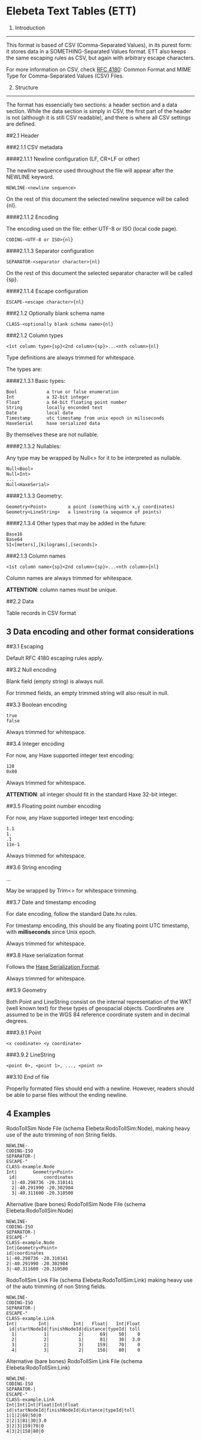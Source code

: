 Elebeta Text Tables (ETT)
================================================================================

1. Introduction
--------------------------------------------------------------------------------

This format is based of CSV (Comma-Separated Values), in its purest form:
it stores data in a SOMETHING-Separated Values format. ETT also keeps the same
escaping rules as CSV, but again with arbitrary escape characters.

For more information on CSV, check [RFC 4180](http://tools.ietf.org/html/rfc4180):
Common Format and MIME Type for Comma-Separated Values (CSV) Files.

2. Structure
--------------------------------------------------------------------------------

The format has essencially two sections: a header section and a data section.
While the data section is simply in CSV, the first part of the header is not
(although it is still CSV readable), and there is where all CSV settings
are defined.

##2.1 Header

###2.1.1 CSV metadata

####2.1.1.1 Newline configuration (LF, CR+LF or other)

The newline sequence used throughout the file will appear after the NEWLINE
keyword.

```
NEWLINE-<newline sequence>
```

On the rest of this document the selected newline sequence will be called {nl}.

####2.1.1.2 Encoding

The encoding used on the file: either UTF-8 or ISO (local code page).

```
CODING-<UTF-8 or ISO>{nl}
```

####2.1.1.3 Separator configuration

```
SEPARATOR-<separator character>{nl}
```

On the rest of this document the selected separator character will be called {sp}.

####2.1.1.4 Escape configuration

```
ESCAPE-<escape character>{nl}
```

###2.1.2 Optionally blank schema name

```
CLASS-<optionally blank schema name>{nl}
```

###2.1.2 Column types

```
<1st column type>{sp}<2nd column>{sp}>...<nth column>{nl}
```

Type definitions are always trimmed for whitespace.

The types are:

####2.1.3.1 Basic types:

```
Bool           a true or false enumeration
Int            a 32-bit integer
Float          a 64-bit floating point number
String         locally enconded text
Date           local date
Timestamp      utc timestamp from unix epoch in miliseconds
HaxeSerial     haxe serialized data
```

By themselves these are not nullable.

####2.1.3.2 Nullables:

Any type may be wrapped by Null<> for it to be interpreted as nullable.

```
Null<Bool>
Null<Int>
...
Null<HaxeSerial>
```

####2.1.3.3 Geometry:

```
Geometry<Point>        a point (something with x,y coordinates)
Geometry<LineString>   a linestring (a sequence of points)
```

####2.1.3.4 Other types that may be added in the future:

```
Base16
Base64
SI<[meters],[kilograms],[seconds]>
```

###2.1.3 Column names

```
<1st column name>{sp}<2nd column>{sp}>...<nth column>{nl}
```

Column names are always trimmed for whitespace.

**ATTENTION**: column names must be unique.

##2.2 Data

Table records in CSV format

3 Data encoding and other format considerations
--------------------------------------------------------------------------------

##3.1 Escaping

Default RFC 4180 escaping rules apply.

##3.2 Null encoding

Blank field (empty string) is always null.

For trimmed fields, an empty trimmed string will also result in null.

##3.3 Boolean encoding

```
true
false
```

Always trimmed for whitespace.

##3.4 Integer encoding

For now, any Haxe supported integer text encoding:

```
128
0x80
```

Always trimmed for whitespace.

**ATTENTION**: all integer should fit in the standard Haxe 32-bit integer.

##3.5 Floating point number encoding

For now, any Haxe supported integer text encoding:

```
1.1
1.
.1
11e-1
```

Always trimmed for whitespace.

##3.6 String encoding

...

May be wrapped by Trim<> for whitespace trimming.

##3.7 Date and timestamp encoding

For date encoding, follow the standard Date.hx rules.

For timestamp encoding, this should be any floating point UTC timestamp,
with **milliseconds** since Unix epoch.

Always trimmed for whitespace.

##3.8 Haxe serialization format

Follows the [Haxe Serialization Format](http://haxe.org/manual/serialization/format).

Always trimmed for whitespace.

##3.9 Geometry

Both Point and LineString consist on the internal representation of the WKT (well
known text) for these types of geospacial objects. Coordinates are assumed to be
in the WGS 84 reference coordinate system and in decimal degrees.

###3.9.1 Point

```
<x coodinate> <y coordinate>
```

###3.9.2 LineString

```
<point 0>, <point 1>, ..., <point n>
```

##3.10 End of file

Properlly formated files should end with a newline. However, readers should
be able to parse files without the ending newline.

4 Examples
--------------------------------------------------------------------------------

RodoTollSim Node File (schema Elebeta:RodoTollSim:Node), making heavy use
 of the auto trimming of non String fields.

```
NEWLINE-
CODING-ISO
SEPARATOR-|
ESCAPE-"
CLASS-example.Node
Int|      Geometry<Point>
 id|          coordinates
  1|-40.298736 -20.310141
  2|-40.291990 -20.302984
  3|-40.311600 -20.310500
```

Alternative (bare bones) RodoTollSim Node File (schema Elebeta:RodoTollSim:Node)

```
NEWLINE-
CODING-ISO
SEPARATOR-|
ESCAPE-"
CLASS-example.Node
Int|Geometry<Point>
id|coordinates
1|-40.298736 -20.310141
2|-40.291990 -20.302984
3|-40.311600 -20.310500
```

RodoTollSim Link File (schema Elebeta:RodoTollSim:Link) making heavy use of
 the auto trimming of non String fields.

```
NEWLINE-
CODING-ISO
SEPARATOR-|
ESCAPE-"
CLASS-example.Link
Int|        Int|         Int|   Float|   Int|Float
 id|startNodeId|finishNodeId|distance|typeId| toll
  1|          1|           2|      69|    50|    0
  2|          2|           1|      81|    30|  3.0
  3|          2|           3|     159|    70|    0
  4|          3|           2|     158|    80|    0
```

Alternative (bare bones) RodoTollSim Link File (schema Elebeta:RodoTollSim:Link)

```
NEWLINE-
CODING-ISO
SEPARATOR-|
ESCAPE-"
CLASS-example.Link
Int|Int|Int|Float|Int|Float
id|startNodeId|finishNodeId|distance|typeId|toll
1|1|2|69|50|0
2|2|1|81|30|3.0
3|2|3|159|70|0
4|3|2|158|80|0
```
